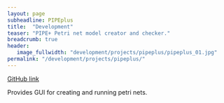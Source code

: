 ```yaml
---
layout: page
subheadline: PIPEplus
title:  "Development"
teaser: "PIPE+ Petri net model creator and checker."
breadcrumb: true
header:
   image_fullwidth: "development/projects/pipeplus/pipeplus_01.jpg"
permalink: "/development/projects/pipeplus/"
---
```


[GitHub link](https://github.com/SZanlongo/PIPEplus)

Provides GUI for creating and running petri nets.

